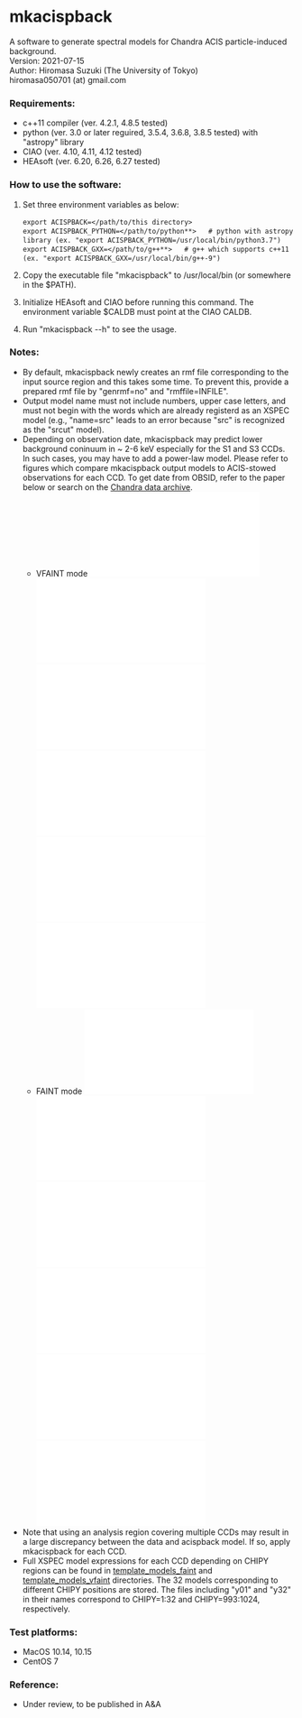mkacispback
=======================  
A software to generate spectral models for Chandra ACIS particle-induced background.  
Version: 2021-07-15  
Author: Hiromasa Suzuki (The University of Tokyo)  
hiromasa050701 (at) gmail.com  


### Requirements:
- c++11 compiler (ver. 4.2.1, 4.8.5 tested)
- python (ver. 3.0 or later reguired, 3.5.4, 3.6.8, 3.8.5 tested) with "astropy" library
- CIAO (ver. 4.10, 4.11, 4.12 tested)
- HEAsoft (ver. 6.20, 6.26, 6.27 tested)


### How to use the software:
1. Set three environment variables as below:

       export ACISPBACK=</path/to/this directory>
       export ACISPBACK_PYTHON=</path/to/python**>   # python with astropy library (ex. "export ACISPBACK_PYTHON=/usr/local/bin/python3.7")
       export ACISPBACK_GXX=</path/to/g++**>   # g++ which supports c++11 (ex. "export ACISPBACK_GXX=/usr/local/bin/g++-9")

2. Copy the executable file "mkacispback" to /usr/local/bin (or somewhere in the $PATH).
3. Initialize HEAsoft and CIAO before running this command. The environment variable $CALDB must point at the CIAO CALDB.
4. Run "mkacispback --h" to see the usage.


### Notes:
- By default, mkacispback newly creates an rmf file corresponding to the input source region and this takes some time. To prevent this, provide a prepared rmf file by "genrmf=no" and "rmffile=INFILE".
- Output model name must not include numbers, upper case letters, and must not begin with the words which are already registerd as an XSPEC model (e.g., "name=src" leads to an error because "src" is recognized as the "srcut" model).
- Depending on observation date, mkacispback may predict lower background coninuum in ~ 2-6 keV especially for the S1 and S3 CCDs. In such cases, you may have to add a power-law model. Please refer to figures which compare mkacispback output models to ACIS-stowed observations for each CCD. To get date from OBSID, refer to the paper below or search on the [Chandra data archive](https://cda.harvard.edu/chaser/mainEntry.do).
	- VFAINT mode 
![I0, vfaint mode](figures/vfaint_ccd0_tiled-crop.pdf)
![I2, vfaint mode](figures/vfaint_ccd2_tiled-crop.pdf)
![I3, vfaint mode](figures/vfaint_ccd3_tiled-crop.pdf)
![S1, vfaint mode](figures/vfaint_ccd5_tiled-crop.pdf)
![S2, vfaint mode](figures/vfaint_ccd6_tiled-crop.pdf)
![S3, vfaint mode](figures/vfaint_ccd7_tiled-crop.pdf)
	- FAINT mode 
![I0, faint mode](figures/faint_ccd0_tiled-crop.pdf)
![I2, faint mode](figures/faint_ccd2_tiled-crop.pdf)
![I3, faint mode](figures/faint_ccd3_tiled-crop.pdf)
![S1, faint mode](figures/faint_ccd5_tiled-crop.pdf)
![S2, faint mode](figures/faint_ccd6_tiled-crop.pdf)
![S3, faint mode](figures/faint_ccd7_tiled-crop.pdf)
- Note that using an analysis region covering multiple CCDs may result in a large discrepancy between the data and acispback model. If so, apply mkacispback for each CCD.
- Full XSPEC model expressions for each CCD depending on CHIPY regions can be found in [template_models_faint](template_models_faint) and [template_models_vfaint](template_models_vfaint) directories. The 32 models corresponding to different CHIPY positions are stored. The files including "y01" and "y32" in their names correspond to CHIPY=1:32  and CHIPY=993:1024, respectively.


### Test platforms:
- MacOS 10.14, 10.15
- CentOS 7


### Reference:
- Under review, to be published in A&A

